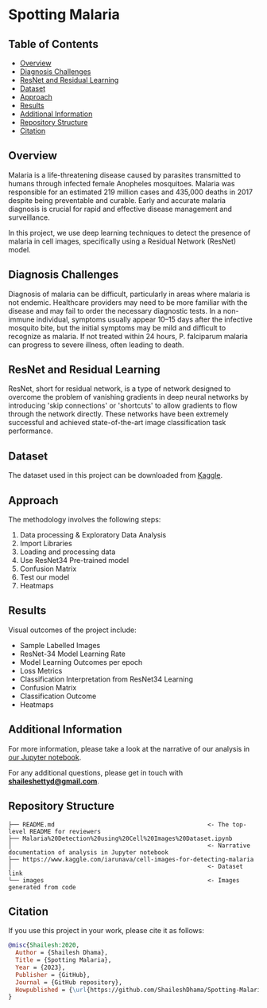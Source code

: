 # Spotting Malaria

## Table of Contents

- [Overview](#overview)
- [Diagnosis Challenges](#diagnosis-challenges)
- [ResNet and Residual Learning](#resnet)
- [Dataset](#dataset)
- [Approach](#approach)
- [Results](#results)
- [Additional Information](#additional-information)
- [Repository Structure](#repository-structure)
- [Citation](#citation)

## Overview <a name="overview"></a>

Malaria is a life-threatening disease caused by parasites transmitted to humans through infected female Anopheles mosquitoes. Malaria was responsible for an estimated 219 million cases and 435,000 deaths in 2017 despite being preventable and curable. Early and accurate malaria diagnosis is crucial for rapid and effective disease management and surveillance.

In this project, we use deep learning techniques to detect the presence of malaria in cell images, specifically using a Residual Network (ResNet) model.

## Diagnosis Challenges <a name="diagnosis-challenges"></a>

Diagnosis of malaria can be difficult, particularly in areas where malaria is not endemic. Healthcare providers may need to be more familiar with the disease and may fail to order the necessary diagnostic tests. In a non-immune individual, symptoms usually appear 10–15 days after the infective mosquito bite, but the initial symptoms may be mild and difficult to recognize as malaria. If not treated within 24 hours, P. falciparum malaria can progress to severe illness, often leading to death.

## ResNet and Residual Learning <a name="resnet"></a>

ResNet, short for residual network, is a type of network designed to overcome the problem of vanishing gradients in deep neural networks by introducing 'skip connections' or 'shortcuts' to allow gradients to flow through the network directly. These networks have been extremely successful and achieved state-of-the-art image classification task performance.

## Dataset <a name="dataset"></a>

The dataset used in this project can be downloaded from [Kaggle](https://www.kaggle.com/iarunava/cell-images-for-detecting-malaria).

## Approach <a name="approach"></a>

The methodology involves the following steps:

1. Data processing & Exploratory Data Analysis
2. Import Libraries
3. Loading and processing data
4. Use ResNet34 Pre-trained model
5. Confusion Matrix
6. Test our model
7. Heatmaps

## Results <a name="results"></a>

Visual outcomes of the project include:

- Sample Labelled Images
- ResNet-34 Model Learning Rate
- Model Learning Outcomes per epoch
- Loss Metrics
- Classification Interpretation from ResNet34 Learning
- Confusion Matrix
- Classification Outcome
- Heatmaps

## Additional Information <a name="additional-information"></a>

For more information, please take a look at the narrative of our analysis in [our Jupyter notebook](./Malaria%20Detection%20using%20Cell%20Images%20Dataset.ipynb).

For any additional questions, please get in touch with **shaileshettyd@gmail.com**.

## Repository Structure <a name="repository-structure"></a>

```plaintext
├── README.md                                           <- The top-level README for reviewers
├── Malaria%20Detection%20using%20Cell%20Images%20Dataset.ipynb
│                                                       <- Narrative documentation of analysis in Jupyter notebook
├── https://www.kaggle.com/iarunava/cell-images-for-detecting-malaria
│                                                       <- Dataset link
└── images                                              <- Images generated from code
```

## Citation <a name="citation"></a>

If you use this project in your work, please cite it as follows:

```bibtex
@misc{Shailesh:2020,
  Author = {Shailesh Dhama},
  Title = {Spotting Malaria},
  Year = {2023},
  Publisher = {GitHub},
  Journal = {GitHub repository},
  Howpublished = {\url{https://github.com/ShaileshDhama/Spotting-Malaria}}
}
```
